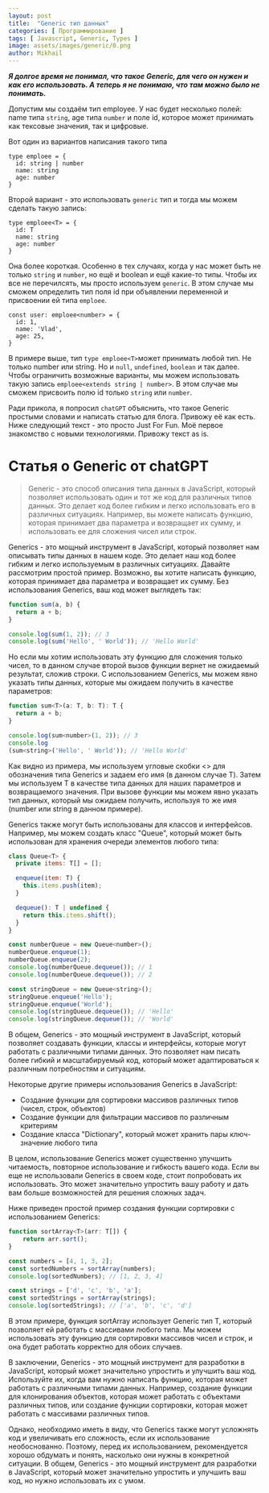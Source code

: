 ```yaml
---
layout: post
title:  "Generic тип данных"
categories: [ Программирование ]
tags: [ Javascript, Generic, Types ]
image: assets/images/generic/0.png
author: Mikhail
---
```

***Я долгое время не понимал, что такое Generic, для чего он нужен и как его использовать. А теперь я не понимаю, что там можно было не понимать.***

Допустим мы создаём тип employee. У нас будет несколько полей: name типа `string`, age типа `number` и поле id, которое может принимать как тексовые значения, так и цифровые.

Вот один из вариантов написания такого типа

```tsx
type emploee = {
  id: string | number
  name: string
  age: number
}
```

Второй вариант - это использовать `generic` тип и тогда мы можем сделать такую запись:

```tsx
type emploee<T> = {
  id: T
  name: string
  age: number
}
```

Она более короткая. Особенно в тех случаях, когда у нас может быть не только `string` и `number`, но ещё и boolean и ещё какие-то типы. Чтобы их все не перечилсять, мы просто используем `generic`. В этом случае мы сможем определить тип поля id при объявлении переменной и присвоении ей типа `emploee`.

```tsx
const user: emploee<number> = {
  id: 1,
  name: 'Vlad',
  age: 25,
}
```

В примере выше, тип `type emploee<T>`может принимать любой тип. Не только number или string. Но и `null`, `undefined`, `boolean` и так далее. Чтобы ограничить возможные варианты, мы можем использовать такую запись `emploee<extends string | number>`. В этом случае мы сможем присвоить полю id только `string` или `number`.

Ради прикола, я попросил `chatGPT` объяснить, что такое Generic простыми словами и написать статью для блога. Привожу её как есть. Ниже следующий текст - это просто Just For Fun. Моё первое знакомство с новыми технологиями. Привожу текст as is.

# Статья о Generic от chatGPT

> Generic - это способ описания типа данных в JavaScript, который позволяет использовать один и тот же код для различных типов данных. Это делает код более гибким и легко использовать его в различных ситуациях. Например, вы можете написать функцию, которая принимает два параметра и возвращает их сумму, и использовать ее для сложения чисел или строк.

Generics - это мощный инструмент в JavaScript, который позволяет нам описывать типы данных в нашем коде. Это делает наш код более гибким и легко используемым в различных ситуациях.
Давайте рассмотрим простой пример. Возможно, вы хотите написать функцию, которая принимает два параметра и возвращает их сумму. Без использования Generics, ваш код может выглядеть так:

```js
function sum(a, b) {
  return a + b;
}

console.log(sum(1, 2)); // 3
console.log(sum('Hello', ' World')); // 'Hello World'
```

Но если мы хотим использовать эту функцию для сложения только чисел, то в данном случае второй вызов функции вернет не ожидаемый результат, сложив строки.
С использованием Generics, мы можем явно указать типы данных, которые мы ожидаем получить в качестве параметров:

```js
function sum<T>(a: T, b: T): T {
  return a + b;
}

console.log(sum<number>(1, 2)); // 3
console.log
(sum<string>('Hello', ' World')); // 'Hello World'
```

Как видно из примера, мы используем угловые скобки <> для обозначения типа Generics и задаем его имя (в данном случае T). Затем мы используем T в качестве типа данных для наших параметров и возвращаемого значения. При вызове функции мы можем явно указать тип данных, который мы ожидаем получить, используя то же имя (number или string в данном примере).

Generics также могут быть использованы для классов и интерфейсов. Например, мы можем создать класс "Queue", который может быть использован для хранения очереди элементов любого типа:

```javascript
class Queue<T> {
  private items: T[] = [];

  enqueue(item: T) {
    this.items.push(item);
  }

  dequeue(): T | undefined {
    return this.items.shift();
  }
}

const numberQueue = new Queue<number>();
numberQueue.enqueue(1);
numberQueue.enqueue(2);
console.log(numberQueue.dequeue()); // 1
console.log(numberQueue.dequeue()); // 2

const stringQueue = new Queue<string>();
stringQueue.enqueue('Hello');
stringQueue.enqueue('World');
console.log(stringQueue.dequeue()); // 'Hello'
console.log(stringQueue.dequeue()); // 'World'
```

В общем, Generics - это мощный инструмент в JavaScript, который позволяет создавать функции, классы и интерфейсы, которые могут работать с различными типами данных. Это позволяет нам писать более гибкий и масштабируемый код, который может адаптироваться к различным потребностям и ситуациям.

Некоторые другие примеры использования Generics в JavaScript:

* Создание функции для сортировки массивов различных типов (чисел, строк, объектов)
* Создание функции для фильтрации массивов по различным критериям
* Создание класса "Dictionary", который может хранить пары ключ-значение любого типа

В целом, использование Generics может существенно улучшить читаемость, повторное использование и гибкость вашего кода. Если вы еще не использовали Generics в своем коде, стоит попробовать их использовать. Это может значительно упростить вашу работу и дать вам больше возможностей для решения сложных задач.

Ниже приведен простой пример создания функции сортировки с использованием Generics:

```javascript
function sortArray<T>(arr: T[]) {
    return arr.sort();
}

const numbers = [4, 1, 3, 2];
const sortedNumbers = sortArray(numbers);
console.log(sortedNumbers); // [1, 2, 3, 4]

const strings = ['d', 'c', 'b', 'a'];
const sortedStrings = sortArray(strings);
console.log(sortedStrings); // ['a', 'b', 'c', 'd']
```

В этом примере, функция sortArray использует Generic тип T, который позволяет ей работать с массивами любого типа. Мы можем использовать эту функцию для сортировки массивов чисел и строк, и она будет работать корректно для обоих случаев.

В заключении, Generics - это мощный инструмент для разработки в JavaScript, который может значительно упростить и улучшить ваш код. Используйте их, когда вам нужно написать функцию, которая может работать с различными типами данных. Например, создание функции для клонирования объектов, которая может работать с объектами различных типов, или создание функции сортировки, которая может работать с массивами различных типов.

Однако, необходимо иметь в виду, что Generics также могут усложнять код и увеличивать его сложность, если их использование необоснованно. Поэтому, перед их использованием, рекомендуется хорошо обдумать и понять, насколько они нужны в конкретной ситуации.
В общем, Generics - это мощный инструмент для разработки в JavaScript, который может значительно упростить и улучшить ваш код, но нужно использовать их с умом.
